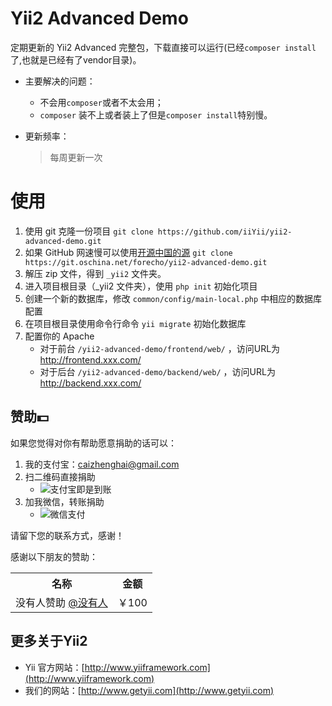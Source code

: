 Yii2 Advanced Demo
===================================

定期更新的 Yii2 Advanced 完整包，下载直接可以运行(已经`composer install`了,也就是已经有了vendor目录)。

- 主要解决的问题：

    - 不会用`composer`或者不太会用；
    - `composer` 装不上或者装上了但是`composer install`特别慢。

- 更新频率：
    > 每周更新一次


# 使用
1. 使用 git 克隆一份项目 `git clone https://github.com/iiYii/yii2-advanced-demo.git`
1. 如果 GitHub 网速慢可以使用[开源中国的源](http://git.oschina.net/forecho/yii2-advanced-demo) `git clone https://git.oschina.net/forecho/yii2-advanced-demo.git`
1. 解压 zip 文件，得到 `_yii2` 文件夹。
2. 进入项目根目录（_yii2 文件夹），使用 `php init` 初始化项目
3. 创建一个新的数据库，修改 `common/config/main-local.php` 中相应的数据库配置
4. 在项目根目录使用命令行命令 `yii migrate` 初始化数据库
5. 配置你的 Apache
    - 对于前台 `/yii2-advanced-demo/frontend/web/` ，访问URL为 http://frontend.xxx.com/
    - 对于后台 `/yii2-advanced-demo/backend/web/` ，访问URL为 http://backend.xxx.com/


## 赞助:dollar:
如果您觉得对你有帮助愿意捐助的话可以：

1. 我的支付宝：caizhenghai@gmail.com
2. 扫二维码直接捐助
    - ![支付宝即是到账](http://ww4.sinaimg.cn/bmiddle/4cc5f9b3jw1edgpp0u6joj207i07imy4.jpg)
3. 加我微信，转账捐助
    - ![微信支付](http://ww3.sinaimg.cn/bmiddle/4cc5f9b3gw1eonw0fs4c0j20fl0ltjt8.jpg)

请留下您的联系方式，感谢！

感谢以下朋友的赞助：

<table>
<tr><th>名称</th><th>金额</th></tr>
<tr><td> 没有人赞助 <a href="#">@没有人</a></td><td>￥100</td></tr>
</table>

## 更多关于Yii2

- Yii 官方网站：[http://www.yiiframework.com](http://www.yiiframework.com)
- 我们的网站：[http://www.getyii.com](http://www.getyii.com)
